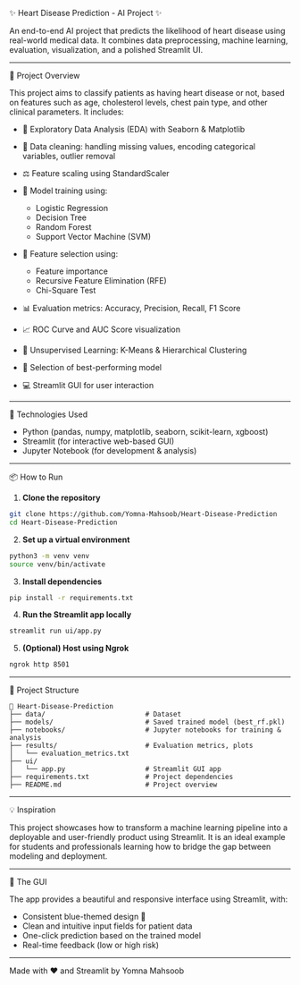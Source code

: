 ✨ Heart Disease Prediction - AI Project ✨

An end-to-end AI project that predicts the likelihood of heart disease using real-world medical data. It combines data preprocessing, machine learning, evaluation, visualization, and a polished Streamlit UI.

---

🚀 Project Overview

This project aims to classify patients as having heart disease or not, based on features such as age, cholesterol levels, chest pain type, and other clinical parameters. It includes:

* 🔎 Exploratory Data Analysis (EDA) with Seaborn & Matplotlib
* 🧼 Data cleaning: handling missing values, encoding categorical variables, outlier removal
* ⚖️ Feature scaling using StandardScaler
* 🧠 Model training using:

  * Logistic Regression
  * Decision Tree
  * Random Forest
  * Support Vector Machine (SVM)
  
* 🧪 Feature selection using:

  * Feature importance
  * Recursive Feature Elimination (RFE)
  * Chi-Square Test
* 📊 Evaluation metrics: Accuracy, Precision, Recall, F1 Score
* 📈 ROC Curve and AUC Score visualization
* 🧩 Unsupervised Learning: K-Means & Hierarchical Clustering
* 🎯 Selection of best-performing model
* 💻 Streamlit GUI for user interaction


---

🧩 Technologies Used

* Python (pandas, numpy, matplotlib, seaborn, scikit-learn, xgboost)
* Streamlit (for interactive web-based GUI)
* Jupyter Notebook (for development & analysis)

---

📦 How to Run

1. **Clone the repository**

```bash
git clone https://github.com/Yomna-Mahsoob/Heart-Disease-Prediction
cd Heart-Disease-Prediction
```

2. **Set up a virtual environment**

```bash
python3 -m venv venv
source venv/bin/activate
```

3. **Install dependencies**

```bash
pip install -r requirements.txt
```

4. **Run the Streamlit app locally**

```bash
streamlit run ui/app.py
```

5. **(Optional) Host using Ngrok**

```bash
ngrok http 8501
```

---

📁 Project Structure

```
📂 Heart-Disease-Prediction
├── data/                         # Dataset
├── models/                       # Saved trained model (best_rf.pkl)
├── notebooks/                    # Jupyter notebooks for training & analysis
├── results/                      # Evaluation metrics, plots
│   └── evaluation_metrics.txt
├── ui/
│   └── app.py                    # Streamlit GUI app
├── requirements.txt              # Project dependencies
├── README.md                     # Project overview
```

---

💡 Inspiration

This project showcases how to transform a machine learning pipeline into a deployable and user-friendly product using Streamlit. It is an ideal example for students and professionals learning how to bridge the gap between modeling and deployment.

---

🎀 The GUI

The app provides a beautiful and responsive interface using Streamlit, with:

* Consistent blue-themed design 🎨
* Clean and intuitive input fields for patient data
* One-click prediction based on the trained model
* Real-time feedback (low or high risk)


---

Made with ❤️ and Streamlit by Yomna Mahsoob
